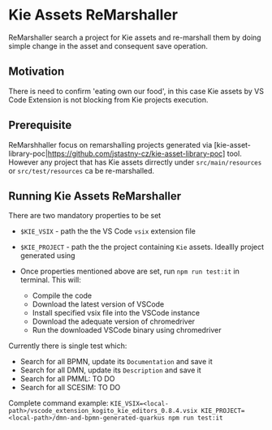 # Kie Assets ReMarshaller

ReMarshaller search a project for Kie assets and re-marshall them by doing simple change in the asset and consequent save operation.

## Motivation

There is need to confirm 'eating own our food', in this case Kie assets by VS Code Extension is not blocking from Kie projects execution.

## Prerequisite

ReMarshhaller focus on remarshalling projects generated via [kie-asset-library-poc|https://github.com/jstastny-cz/kie-asset-library-poc] tool. However any project that has Kie assets dirrectly under `src/main/resources` or `src/test/resources` ca be re-marshalled.

## Running Kie Assets ReMarshaller

There are two mandatory properties to be set

- `$KIE_VSIX` - path the the VS Code `vsix` extension file
- `$KIE_PROJECT` - path the the project containing `Kie` assets. Ideallly project generated using

- Once properties mentioned above are set, run `npm run test:it` in terminal. This will:
  - Compile the code
  - Download the latest version of VSCode
  - Install specified vsix file into the VSCode instance
  - Download the adequate version of chromedriver
  - Run the downloaded VSCode binary using chromedriver

Currently there is single test which:
- Search for all BPMN, update its `Documentation` and save it
- Search for all DMN, update its `Description` and save it
- Search for all PMML: TO DO
- Search for all SCESIM: TO DO

Complete command example:
`KIE_VSIX=<local-path>/vscode_extension_kogito_kie_editors_0.8.4.vsix KIE_PROJECT=<local-path>/dmn-and-bpmn-generated-quarkus npm run test:it`
